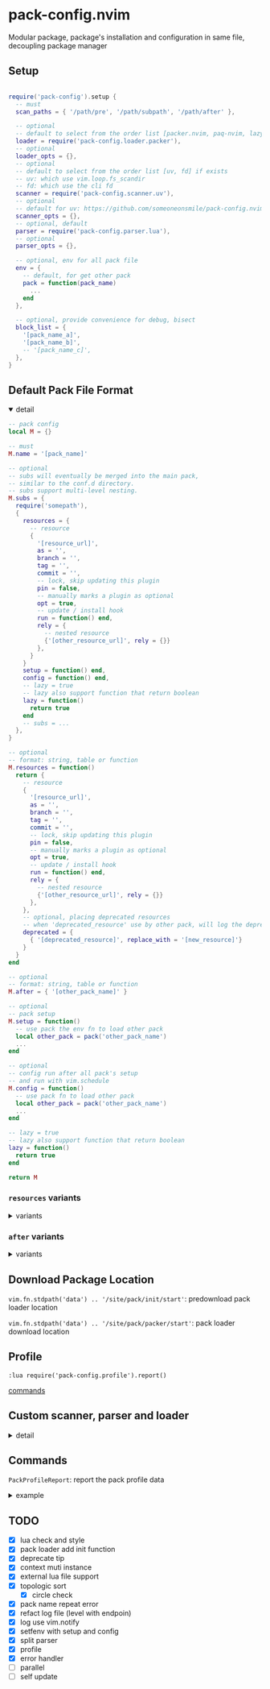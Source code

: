 # pack-config.nvim

Modular package, package's installation and configuration in same file, decoupling package manager

## Setup

```lua

require('pack-config').setup {
  -- must
  scan_paths = { '/path/pre', '/path/subpath', '/path/after' },

  -- optional
  -- default to select from the order list [packer.nvim, paq-nvim, lazy.nvim] if exists
  loader = require('pack-config.loader.packer'),
  -- optional
  loader_opts = {},
  -- optional
  -- default to select from the order list [uv, fd] if exists
  -- uv: which use vim.loop.fs_scandir
  -- fd: which use the cli fd
  scanner = require('pack-config.scanner.uv'),
  -- optional
  -- default for uv: https://github.com/someoneonsmile/pack-config.nvim/blob/main/lua/pack-config/scanner/uv.lua#L3C1-L8C2
  scanner_opts = {},
  -- optional, default
  parser = require('pack-config.parser.lua'),
  -- optional
  parser_opts = {},

  -- optional, env for all pack file
  env = {
    -- default, for get other pack
    pack = function(pack_name)
      ...
    end
  },

  -- optional, provide convenience for debug, bisect
  block_list = {
    '[pack_name_a]',
    '[pack_name_b]',
    -- '[pack_name_c]',
  },
}
```

## Default Pack File Format

<details open>

<summary> detail </summary>

```lua
-- pack config
local M = {}

-- must
M.name = '[pack_name]'

-- optional
-- subs will eventually be merged into the main pack,
-- similar to the conf.d directory.
-- subs support multi-level nesting.
M.subs = {
  require('somepath'),
  {
    resources = {
      -- resource
      {
        '[resource_url]',
        as = '',
        branch = '',
        tag = '',
        commit = '',
        -- lock, skip updating this plugin
        pin = false,
        -- manually marks a plugin as optional
        opt = true,
        -- update / install hook
        run = function() end,
        rely = {
          -- nested resource
          {'[other_resource_url]', rely = {}}
        },
      }
    }
    setup = function() end,
    config = function() end,
    -- lazy = true
    -- lazy also support function that return boolean
    lazy = function()
      return true
    end
    -- subs = ...
  },
}

-- optional
-- format: string, table or function
M.resources = function()
  return {
    -- resource
    {
      '[resource_url]',
      as = '',
      branch = '',
      tag = '',
      commit = '',
      -- lock, skip updating this plugin
      pin = false,
      -- manually marks a plugin as optional
      opt = true,
      -- update / install hook
      run = function() end,
      rely = {
        -- nested resource
        {'[other_resource_url]', rely = {}}
      },
    },
    -- optional, placing deprecated resources
    -- when 'deprecated_resource' use by other pack, will log the deprecated and replace_with tip
    deprecated = {
      { '[deprecated_resource]', replace_with = '[new_resource]'}
    }
  }
end

-- optional
-- format: string, table or function
M.after = { '[other_pack_name]' }

-- optional
-- pack setup
M.setup = function()
  -- use pack the env fn to load other pack
  local other_pack = pack('other_pack_name')
  ...
end

-- optional
-- config run after all pack's setup
-- and run with vim.schedule
M.config = function()
  -- use pack fn to load other pack
  local other_pack = pack('other_pack_name')
  ...
end

-- lazy = true
-- lazy also support function that return boolean
lazy = function()
  return true
end

return M
```

### `resources` variants

<details>

<summary> variants </summary>

- string

```lua
M.resources = 'resource_url'
```

- table

```lua
M.resources = { 'resource_url_a',  'resource_url_b'}
```

- full table

```lua
M.resources = {
  {
    '[resource_url_a]',
    as = '',
    branch = '',
    tag = '',
    commit = '',
    pin = false,
    opt = false,
    run = function() end,
    rely = {
      -- nested resource
      {'[other_resource_url]', rely = {}}
    },
  },
  {
    '[resource_url_b]',
    as = '',
    branch = '',
    tag = '',
    commit = '',
    pin = false,
    opt = true,
    run = function() end,
    rely = {
      -- nested resource
      {'[other_resource_url]', rely = {}}
    },
  },
  -- optional, placing deprecated resources
  -- when use by other pack, will log the deprecated tip
  deprecated = {
    { '[deprecated_resource_a]', replace_with = '[new_resource_a]'}
    { '[deprecated_resource_b]', replace_with = '[new_resource_b]'}
  }
}

```

- function

```lua
M.resources = function()
  return 'all_kind_above'
end
```

</details>

### `after` variants

<details>

<summary> variants </summary>

- string

```lua
M.after = 'other_pack_name'
```

- table

```lua
M.after = { 'other_pack_name_a', 'other_pack_name_b' }
```

- function

```lua
M.after = function()
  return 'all_kind_above'
end

```

</details>

</details>

## Download Package Location

`vim.fn.stdpath('data') .. '/site/pack/init/start'`: predownload pack loader location

`vim.fn.stdpath('data') .. '/site/pack/packer/start'`: pack loader download location

## Profile

`:lua require('pack-config.profile').report()`

[commands](#Commands)

## Custom scanner, parser and loader

<details>

<summary> detail </summary>

### Scanner

to get the pack file

<details>

<summary> Format </summary>

```lua
local M = {}

M.exist = bool or function return bool

-- optional
M.init = function(opts) end

-- scan the paths return the pack_files
M.scan = function(paths)

end
```

</details>

### Parser

to parse the pack file

<details>

<summary> Format </summary>

```lua
local M = {}

M.exist = bool or function return bool

-- optional
M.init = function(opts) end

M.is_pack = function(pack) return true end

-- parse the pack file to the format
M.parse = function(pack)
return {
  name = '',
  resources = string, table or function,
  after = string, table or function,
  setup = function() end
  config = function() end
}
end
```

</details>

### Loader

use package manager to load the pack

<details>

<summary> Format </summary>

```lua
local M = {}

M.exist = bool or function return bool

-- optional
M.init = function(opts) end

-- parse the pack file to the format
M.load = function(packs)

end
```

</details>

</details>

## Commands

`PackProfileReport`: report the pack profile data

<details>

<summary> example </summary>

| index | group        | item              | time  |
| ----- | ------------ | ----------------- | ----- |
| 1     | setup-config | lsp::setup        | 13.42 |
| 2     | setup-config | telescope::setup  | 12.60 |
| 3     | setup-config | theme::config     | 11.64 |
| 4     | setup-config | complete::setup   | 11.23 |
| 5     | setup-config | statusline::setup | 10.15 |

</details>

## TODO

- [x] lua check and style
- [x] pack loader add init function
- [x] deprecate tip
- [x] context muti instance
- [x] external lua file support
- [x] topologic sort
  - [x] circle check
- [x] pack name repeat error
- [x] refact log file (level with endpoin)
- [x] log use vim.notify
- [x] setfenv with setup and config
- [x] split parser
- [x] profile
- [x] error handler
- [ ] parallel
- [ ] self update
